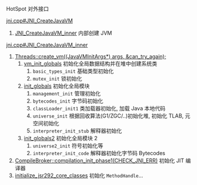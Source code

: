 HotSpot 对外接口

[jni.cpp#JNI_CreateJavaVM](./jni.cpp)

1. [JNI_CreateJavaVM_inner](./jni.cpp) 内部创建 JVM

[jni.cpp#JNI_CreateJavaVM_inner](./jni.cpp)

1. [Threads::create_vm((JavaVMInitArgs*) args, &can_try_again);](../runtime/threads.cpp) 
    1. [vm_init_globals](../runtime/init.cpp) 初始化全局数据结构并在堆中创建系统类
        1. `basic_types_init` 基础类型初始化
        2. `mutex_init` 锁初始化
    2. [init_globals](../runtime/init.cpp) 初始化全局模块
        1. `management_init` 管理初始化
        2. `bytecodes_init` 字节码初始化
        3. `classLoader_init1` 类加载器初始化, 加载 Java 本地代码
        4. `universe_init` 根据回收算法(G1/ZGC/..)初始化堆, 初始化 TLAB, 元空间初始化
        5. `interpreter_init_stub` 解释器初始化
    3. [init_globals2](../runtime/init.cpp) 初始化全局模块 2
        1. `universe2_init` 符号初始化等
        2. `interpreter_init_code` 解释器初始化字节码 Bytecodes
2. [CompileBroker::compilation_init_phase1(CHECK_JNI_ERR)](../runtime/threads.cpp) 初始化 JIT 编译器
3. [initialize_jsr292_core_classes](../runtime/init.cpp) 初始化 `MethodHandle`...
